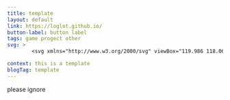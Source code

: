 ```yaml
---
title: template
layout: default
link: https://loglot.github.io/
button-label: button label
tags: game progect other
svg: >
        <svg xmlns="http://www.w3.org/2000/svg" viewBox="119.986 118.061 247.342 247.342" width="100px" height="100px"> <rect x="119.986" y="118.061" width="247.342" height="247.342" style="stroke-width: 42px; stroke: rgb(255, 255, 255); fill: rgba(233, 233, 233, 0);" transform="matrix(1, 0, 0, 1, 0, 1.4210854715202004e-14)"/> </svg>  

context: this is a template
blogTag: template
---
```

please ignore